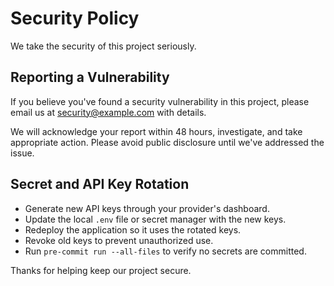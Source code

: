 # Security Policy

We take the security of this project seriously.

## Reporting a Vulnerability

If you believe you've found a security vulnerability in this project, please email us at [security@example.com](mailto:security@example.com) with details.

We will acknowledge your report within 48 hours, investigate, and take appropriate action. Please avoid public disclosure until we've addressed the issue.


## Secret and API Key Rotation

- Generate new API keys through your provider's dashboard.
- Update the local `.env` file or secret manager with the new keys.
- Redeploy the application so it uses the rotated keys.
- Revoke old keys to prevent unauthorized use.
- Run `pre-commit run --all-files` to verify no secrets are committed.

Thanks for helping keep our project secure.
